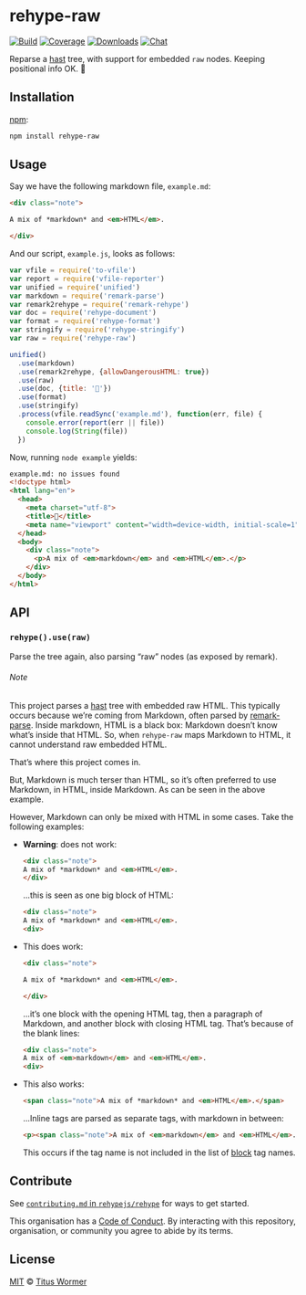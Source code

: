 # rehype-raw

[![Build][build-badge]][build]
[![Coverage][coverage-badge]][coverage]
[![Downloads][downloads-badge]][downloads]
[![Chat][chat-badge]][chat]

Reparse a [hast][] tree, with support for embedded `raw`
nodes.  Keeping positional info OK.  🙌

## Installation

[npm][]:

```bash
npm install rehype-raw
```

## Usage

Say we have the following markdown file, `example.md`:

```markdown
<div class="note">

A mix of *markdown* and <em>HTML</em>.

</div>
```

And our script, `example.js`, looks as follows:

```javascript
var vfile = require('to-vfile')
var report = require('vfile-reporter')
var unified = require('unified')
var markdown = require('remark-parse')
var remark2rehype = require('remark-rehype')
var doc = require('rehype-document')
var format = require('rehype-format')
var stringify = require('rehype-stringify')
var raw = require('rehype-raw')

unified()
  .use(markdown)
  .use(remark2rehype, {allowDangerousHTML: true})
  .use(raw)
  .use(doc, {title: '🙌'})
  .use(format)
  .use(stringify)
  .process(vfile.readSync('example.md'), function(err, file) {
    console.error(report(err || file))
    console.log(String(file))
  })
```

Now, running `node example` yields:

```html
example.md: no issues found
<!doctype html>
<html lang="en">
  <head>
    <meta charset="utf-8">
    <title>🙌</title>
    <meta name="viewport" content="width=device-width, initial-scale=1">
  </head>
  <body>
    <div class="note">
      <p>A mix of <em>markdown</em> and <em>HTML</em>.</p>
    </div>
  </body>
</html>
```

## API

### `rehype().use(raw)`

Parse the tree again, also parsing “raw” nodes (as exposed by remark).

###### Note

This project parses a [hast][] tree with embedded raw HTML.
This typically occurs because we’re coming from Markdown, often parsed by
[remark-parse][].
Inside markdown, HTML is a black box: Markdown doesn’t know what’s inside that
HTML.
So, when `rehype-raw` maps Markdown to HTML, it cannot understand raw embedded
HTML.

That’s where this project comes in.

But, Markdown is much terser than HTML, so it’s often preferred to use Markdown,
in HTML, inside Markdown.
As can be seen in the above example.

However, Markdown can only be mixed with HTML in some cases.
Take the following examples:

*   **Warning**: does not work:

    ```markdown
    <div class="note">
    A mix of *markdown* and <em>HTML</em>.
    </div>
    ```

    …this is seen as one big block of HTML:

    ```html
    <div class="note">
    A mix of *markdown* and <em>HTML</em>.
    <div>
    ```

*   This does work:

    ```markdown
    <div class="note">

    A mix of *markdown* and <em>HTML</em>.

    </div>
    ```

    …it’s one block with the opening HTML tag, then
    a paragraph of Markdown, and another block with closing HTML tag.
    That’s because of the blank lines:

    ```html
    <div class="note">
    A mix of <em>markdown</em> and <em>HTML</em>.
    <div>
    ```

*   This also works:

    ```markdown
    <span class="note">A mix of *markdown* and <em>HTML</em>.</span>
    ```

    …Inline tags are parsed as separate tags, with markdown in between:

    ```html
    <p><span class="note">A mix of <em>markdown</em> and <em>HTML</em>.</span></p>
    ```

    This occurs if the tag name is not included in the list of [block][] tag
    names.

## Contribute

See [`contributing.md` in `rehypejs/rehype`][contributing] for ways to get
started.

This organisation has a [Code of Conduct][coc].  By interacting with this
repository, organisation, or community you agree to abide by its terms.

## License

[MIT][license] © [Titus Wormer][author]

<!-- Definitions -->

[build-badge]: https://img.shields.io/travis/rehypejs/rehype-raw.svg

[build]: https://travis-ci.org/rehypejs/rehype-raw

[coverage-badge]: https://img.shields.io/codecov/c/github/rehypejs/rehype-raw.svg

[coverage]: https://codecov.io/github/rehypejs/rehype-raw

[downloads-badge]: https://img.shields.io/npm/dm/rehype-raw.svg

[downloads]: https://www.npmjs.com/package/rehype-raw

[chat-badge]: https://img.shields.io/badge/join%20the%20community-on%20spectrum-7b16ff.svg

[chat]: https://spectrum.chat/unified/rehype

[npm]: https://docs.npmjs.com/cli/install

[license]: license

[author]: https://wooorm.com

[hast]: https://github.com/syntax-tree/hast

[remark-parse]: https://github.com/remarkjs/remark/blob/master/packages/remark-parse

[block]: https://github.com/remarkjs/remark/blob/master/packages/remark-parse/lib/block-elements.js

[contributing]: https://github.com/rehypejs/rehype/blob/master/contributing.md

[coc]: https://github.com/rehypejs/rehype/blob/master/code-of-conduct.md

